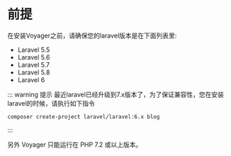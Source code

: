 # 前提

在安装Voyager之前，请确保您的laravel版本是在下面列表里:
- Laravel 5.5
- Laravel 5.6
- Laravel 5.7
- Laravel 5.8
- Laravel 6

::: warning 提示
最近laravel已经升级到7.x版本了，为了保证兼容性，您在安装laravel的时候，请执行如下指令
```
composer create-project laravel/laravel:6.x blog
```
:::

另外 Voyager 只能运行在 PHP 7.2 或以上版本。